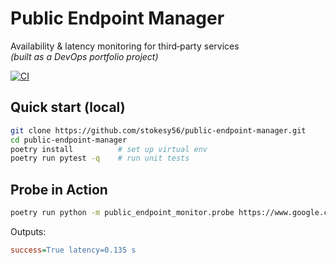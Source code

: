 # Public Endpoint Manager

Availability & latency monitoring for third‑party services  
*(built as a DevOps portfolio project)*

[![CI](https://github.com/stokesy56/public-endpoint-manager/actions/workflows/ci.yml/badge.svg)](https://github.com/stokesy56/public-endpoint-manager/actions/workflows/ci.yml)

## Quick start (local)

```bash
git clone https://github.com/stokesy56/public-endpoint-manager.git
cd public-endpoint-manager
poetry install          # set up virtual env
poetry run pytest -q    # run unit tests
```

## Probe in Action

```bash
poetry run python -m public_endpoint_monitor.probe https://www.google.com
```
Outputs:
```ini
success=True latency=0.135 s
```
